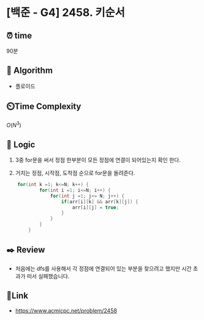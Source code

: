 # [백준 - G4] 2458. 키순서

## ⏰ **time**

90분

## :pushpin: **Algorithm**

- 플로이드

## ⏲️**Time Complexity**

$O(N^3)$

## :round_pushpin: **Logic**

1. 3중 for문을 써서 정점 한부분이 모든 정점에 연결이 되어있는지 확인 한다.

2. 거치는 정점, 시작점, 도착점 순으로 for문을 돌려준다.

```java
    for(int k =1; k<=N; k++) {
			for(int i =1; i<=N; i++) {
				for(int j =1; j<= N; j++) {
					if(arr[i][k] && arr[k][j]) {
						arr[i][j] = true;
					}
				}
			}
		}
```

## :black_nib: **Review**

- 처음에는 dfs를 사용해서 각 정점에 연결되어 있는 부분을 찾으려고 했지만 시간 초과가 떠서 실패했습니다.

## 📡**Link**

- https://www.acmicpc.net/problem/2458
